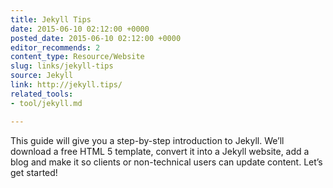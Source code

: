 ```yaml
---
title: Jekyll Tips
date: 2015-06-10 02:12:00 +0000
posted_date: 2015-06-10 02:12:00 +0000
editor_recommends: 2
content_type: Resource/Website
slug: links/jekyll-tips
source: Jekyll
link: http://jekyll.tips/
related_tools:
- tool/jekyll.md

---
```

This guide will give you a step-by-step introduction to Jekyll. We’ll download a free HTML 5 template, convert it into a Jekyll website, add a blog and make it so clients or non-technical users can update content. Let’s get started!



